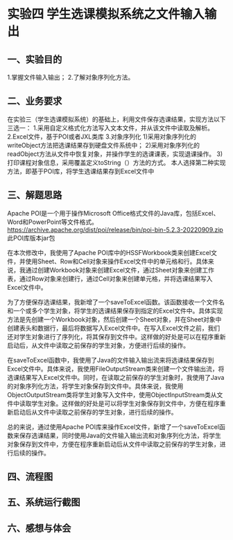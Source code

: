 # 实验四 学生选课模拟系统之文件输入输出
## 一、实验目的
1.掌握文件输入输出；
2.了解对象序列化方法。
## 二、业务要求
在实验三（学生选课模拟系统）的基础上，利用文件保存选课结果，实现方法以下三选一：
1.采用自定义格式化方法写入文本文件，并从该文件中读取及解析。
2.Excel文件，基于POI或者JXL类库
3.对象序列化
1)采用对象序列化的writeObject方法把选课结果存到硬盘文件系统中；
2)采用对象序列化的readObject方法从文件中恢复对象，并操作学生的选课课表，实现退课操作。
3)打印课程对象信息，采用覆盖定义toString（）方法的方式。
本人选择第二种实现方法，即基于POI库，将学生选课结果存到Excel文件中
## 三、解题思路
Apache POI是一个用于操作Microsoft Office格式文件的Java库，包括Excel、Word和PowerPoint等文件格式。https://archive.apache.org/dist/poi/release/bin/poi-bin-5.2.3-20220909.zip  此POI库版本jar包

在本次修改中，我使用了Apache POI库中的HSSFWorkbook类来创建Excel文件，并使用Sheet、Row和Cell对象来操作Excel文件中的单元格和行。具体来说，我通过创建Workbook对象来创建Excel文件，通过Sheet对象来创建工作表，通过Row对象来创建行，通过Cell对象来创建单元格，并将选课结果写入Excel文件中。

为了方便保存选课结果，我新增了一个saveToExcel函数。该函数接收一个文件名和一个或多个学生对象，将学生的选课结果保存到指定的Excel文件中。具体实现方法是先创建一个Workbook对象，然后创建一个Sheet对象，并在Sheet对象中创建表头和数据行，最后将数据写入Excel文件中。在写入Excel文件之前，我们还对学生对象进行了序列化，将其保存到文件中。这样做的好处是可以在程序重新启动后，从文件中读取之前保存的学生对象，方便进行后续的操作。

在saveToExcel函数中，我使用了Java的文件输入输出流来将选课结果保存到Excel文件中。具体来说，我使用FileOutputStream类来创建一个文件输出流，将选课结果写入Excel文件中。同时，在读取之前保存的学生对象时，我使用了Java的对象序列化方法，将学生对象保存到文件中。具体来说，我使用ObjectOutputStream类将学生对象写入文件中，使用ObjectInputStream类从文件中读取学生对象。这样做的好处是可以将学生对象保存到文件中，方便在程序重新启动后从文件中读取之前保存的学生对象，进行后续的操作。

总的来说，通过使用Apache POI库来操作Excel文件，新增了一个saveToExcel函数来保存选课结果，同时使用Java的文件输入输出流和对象序列化方法，将学生对象保存到文件中，方便在程序重新启动后从文件中读取之前保存的学生对象，进行后续的操作。
## 四、流程图
## 五、系统运行截图
## 六、感想与体会

